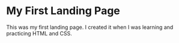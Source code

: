 <h1>My First Landing Page</h1>
<p>This was my first landing page. I created it when I was learning and practicing HTML and CSS.</p>

